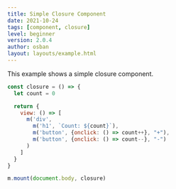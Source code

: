 ```yaml
---
title: Simple Closure Component
date: 2021-10-24
tags: [component, closure]
level: beginner
version: 2.0.4
author: osban
layout: layouts/example.html
---
```


This example shows a simple closure component.

~~~js
const closure = () => {
  let count = 0

  return {
    view: () => [
      m('div',
        m('h1', `Count: ${count}`),
        m('button', {onclick: () => count++}, "+"),
        m('button', {onclick: () => count--}, "-")
      )
    ]
  }
}

m.mount(document.body, closure)
~~~
